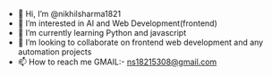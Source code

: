 - 👋 Hi, I’m @nikhilsharma1821
- 👀 I’m interested in AI and Web Development(frontend)
- 🌱 I’m currently learning Python and javascript
- 💞️ I’m looking to collaborate on frontend web development and any automation projects
- 📫 How to reach me GMAIL:- ns18215308@gmail.com

<!---
nikhilsharma1821/nikhilsharma1821 is a ✨ special ✨ repository because its `README.md` (this file) appears on your GitHub profile.
You can click the Preview link to take a look at your changes.
--->
